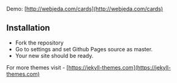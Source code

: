 Demo: [http://webjeda.com/cards](http://webjeda.com/cards)

## Installation
* Fork the repository
* Go to settings and set Github Pages source as master.
* Your new site should be ready.

For more themes visit - [https://jekyll-themes.com](https://jekyll-themes.com)